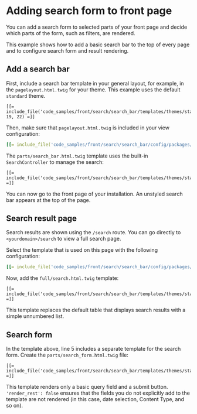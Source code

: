 # Adding search form to front page

You can add a search form to selected parts of your front page
and decide which parts of the form, such as filters, are rendered.

This example shows how to add a basic search bar to the top of every page
and to configure search form and result rendering.

## Add a search bar

First, include a search bar template in your general layout,
for example, in the `pagelayout.html.twig` for your theme.
This example uses the default `standard` theme.

``` html+twig hl_lines="1"
[[= include_file('code_samples/front/search/search_bar/templates/themes/standard/pagelayout.html.twig', 19, 22) =]]
```

Then, make sure that `pagelayout.html.twig` is included in your view configuration:

``` yaml
[[= include_file('code_samples/front/search/search_bar/config/packages/views.yaml', 0, 5) =]]
```

The `parts/search_bar.html.twig` template uses the built-in `SearchController` to manage the search:

``` html+twig
[[= include_file('code_samples/front/search/search_bar/templates/themes/standard/parts/search_bar.html.twig') =]]
```

You can now go to the front page of your installation.
An unstyled search bar appears at the top of the page.

## Search result page

Search results are shown using the `/search` route.
You can go directly to `<yourdomain>/search` to view a full search page.

Select the template that is used on this page with the following configuration:

``` yaml
[[= include_file('code_samples/front/search/search_bar/config/packages/views.yaml') =]]
```

Now, add the `full/search.html.twig` template:

``` html+twig hl_lines="5"
[[= include_file('code_samples/front/search/search_bar/templates/themes/standard/full/search.html.twig') =]]
```

This template replaces the default table that displays search results with a simple unnumbered list.

## Search form

In the template above, line 5 includes a separate template for the search form.
Create the `parts/search_form.html.twig` file:

``` html+twig
[[= include_file('code_samples/front/search/search_bar/templates/themes/standard/parts/search_form.html.twig') =]]
```

This template renders only a basic query field and a submit button.
`'render_rest': false` ensures that the fields you do not explicitly add to the template are not rendered
(in this case, date selection, Content Type, and so on).
